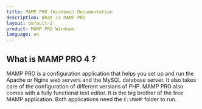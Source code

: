 ```yaml
---
title: MAMP PRO (Windows) Documentation
description: What is MAMP PRO
layout: default-2
product: MAMP PRO Windows
language: en
---
```


## What is MAMP PRO 4 ?

MAMP PRO is a configuration application that helps you set up and run the Apache or Nginx web servers and the MySQL database server. It also takes care of the configuration of different versions of PHP. MAMP PRO also comes with a fully functional text editor. It is the big brother of the free MAMP application. Both applications need the `C:\MAMP` folder to run.



